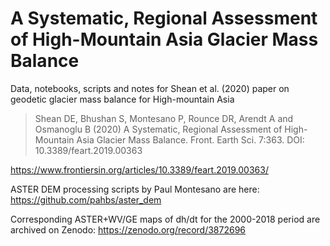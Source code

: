 # A Systematic, Regional Assessment of High-Mountain Asia Glacier Mass Balance
Data, notebooks, scripts and notes for Shean et al. (2020) paper on geodetic glacier mass balance for High-mountain Asia

> Shean DE, Bhushan S, Montesano P, Rounce DR, Arendt A and Osmanoglu B (2020) A Systematic, Regional Assessment of High-Mountain Asia Glacier Mass Balance. Front. Earth Sci. 7:363. DOI: 10.3389/feart.2019.00363 

https://www.frontiersin.org/articles/10.3389/feart.2019.00363/

ASTER DEM processing scripts by Paul Montesano are here: https://github.com/pahbs/aster_dem

Corresponding ASTER+WV/GE maps of dh/dt for the 2000-2018 period are archived on Zenodo: https://zenodo.org/record/3872696
